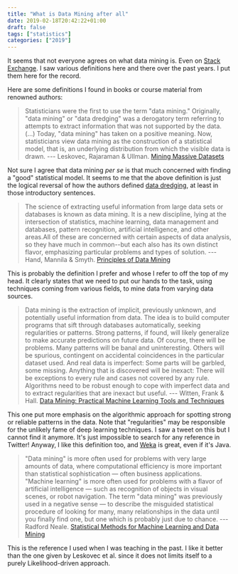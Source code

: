 ```yaml
---
title: "What is Data Mining after all"
date: 2019-02-18T20:42:22+01:00
draft: false
tags: ["statistics"]
categories: ["2019"]
---
```


It seems that not everyone agrees on what data mining is. Even on [Stack Exchange](https://stats.stackexchange.com/q/5026). I saw various definitions here and there over the past years. I put them here for the record.

Here are some definitions I found in books or course material from renowned authors:

> Statisticians were the first to use the term "data mining." Originally, "data mining" or "data dredging" was a derogatory term referring to attempts to extract information that was not supported by the data. (...) Today, "data mining" has taken on a positive meaning. Now, statisticians view data mining as the construction of a statistical model, that is, an underlying distribution from which the visible data is drawn. --- Leskovec, Rajaraman & Ullman. [Mining Massive Datasets](http://mmds.org)

Not sure I agree that data mining *per se* is that much concerned with finding a "good" statistical model. It seems to me that the above definition is just the logical reversal of how the authors defined [data dredging](https://en.wikipedia.org/wiki/Data_dredging), at least in those introductory sentences.

> The science of extracting useful information from large data sets or databases is known as data mining. It is a new discipline, lying at the intersection of statistics, machine learning, data management and databases, pattern recognition, artificial intelligence, and other areas.All of these are concerned with certain aspects of data analysis, so they have much in common--but each also has its own distinct flavor, emphasizing particular problems and types of solution. --- Hand, Mannila & Smyth. [Principles of Data Mining](https://mitpress.mit.edu/books/principles-data-mining)

This is probably the definition I prefer and whose I refer to off the top of my head. It clearly states that we need to put our hands to the task, using techniques coming from various fields, to mine data from varying data sources.

> Data mining is the extraction of implicit, previously unknown, and potentially useful information from data. The idea is to build computer programs that sift through databases automatically, seeking regularities or patterns. Strong patterns, if found, will likely generalize to make accurate predictions on future data. Of course, there will be problems. Many patterns will be banal and uninteresting. Others will be spurious, contingent on accidental coincidences in the particular dataset used. And real data is imperfect: Some parts will be garbled, some missing. Anything that is discovered will be inexact: There will be exceptions to every rule and cases not covered by any rule. Algorithms need to be robust enough to cope with imperfect data and to extract regularities that are inexact but useful. --- Witten, Frank & Hall. [Data Mining: Practical Machine Learning Tools and Techniques](https://www.cs.waikato.ac.nz/ml/weka/book.html)

This one put more emphasis on the algorithmic approach for spotting strong or reliable patterns in the data. Note that "regularities" may be responsible for the unlikely fame of deep learning techniques. I saw a tweet on this but I cannot find it anymore. It's just impossible to search for any reference in Twitter! Anyway, I like this definition too, and [Weka](https://www.cs.waikato.ac.nz/ml/weka/) is great, even if it's Java.

> "Data mining" is more often used for problems with very large amounts of data, where computational efficiency is more important than statistical sophistication — often business applications. "Machine learning" is more often used for problems with a flavor of artificial intelligence — such as recognition of objects in visual scenes, or robot navigation. The term "data mining" was previously used in a negative sense — to describe the misguided statistical procedure of looking for many, many relationships in the data until you finally find one, but one which is probably just due to chance. --- Radford Neale. [Statistical Methods for Machine Learning and Data Mining](http://www.utstat.utoronto.ca/~radford/sta414.S12/)

This is the reference I used when I was teaching in the past. I like it better than the one given by Leskovec et al. since it does not limits itself to a purely Likelihood-driven approach.
